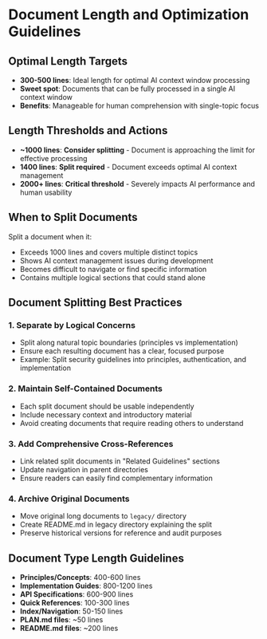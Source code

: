 # Document Length and Optimization Guidelines

## Optimal Length Targets

- **300-500 lines**: Ideal length for optimal AI context window processing
- **Sweet spot**: Documents that can be fully processed in a single AI context window
- **Benefits**: Manageable for human comprehension with single-topic focus

## Length Thresholds and Actions

- **~1000 lines**: **Consider splitting** - Document is approaching the limit for effective processing
- **1400 lines**: **Split required** - Document exceeds optimal AI context management
- **2000+ lines**: **Critical threshold** - Severely impacts AI performance and human usability

## When to Split Documents

Split a document when it:
- Exceeds 1000 lines and covers multiple distinct topics
- Shows AI context management issues during development
- Becomes difficult to navigate or find specific information
- Contains multiple logical sections that could stand alone

## Document Splitting Best Practices

### 1. Separate by Logical Concerns
- Split along natural topic boundaries (principles vs implementation)
- Ensure each resulting document has a clear, focused purpose
- Example: Split security guidelines into principles, authentication, and implementation

### 2. Maintain Self-Contained Documents
- Each split document should be usable independently
- Include necessary context and introductory material
- Avoid creating documents that require reading others to understand

### 3. Add Comprehensive Cross-References
- Link related split documents in "Related Guidelines" sections
- Update navigation in parent directories
- Ensure readers can easily find complementary information

### 4. Archive Original Documents
- Move original long documents to `legacy/` directory
- Create README.md in legacy directory explaining the split
- Preserve historical versions for reference and audit purposes

## Document Type Length Guidelines

- **Principles/Concepts**: 400-600 lines
- **Implementation Guides**: 800-1200 lines
- **API Specifications**: 600-900 lines
- **Quick References**: 100-300 lines
- **Index/Navigation**: 50-150 lines
- **PLAN.md files**: ~50 lines
- **README.md files**: ~200 lines